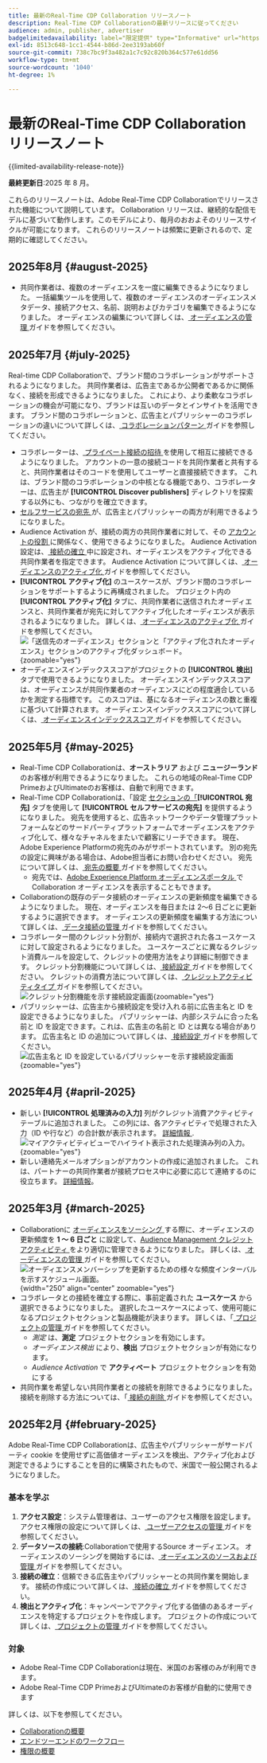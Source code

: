 ```yaml
---
title: 最新のReal-Time CDP Collaboration リリースノート
description: Real-Time CDP Collaborationの最新リリースに従ってください
audience: admin, publisher, advertiser
badgelimitedavailability: label="限定提供" type="Informative" url="https://helpx.adobe.com/legal/product-descriptions/real-time-customer-data-platform-collaboration.html newtab=true"
exl-id: 8513c648-1cc1-4544-b86d-2ee3193ab60f
source-git-commit: 738c7bc9f3a482a1c7c92c820b364c577e61dd56
workflow-type: tm+mt
source-wordcount: '1040'
ht-degree: 1%

---
```


# 最新のReal-Time CDP Collaboration リリースノート

{{limited-availability-release-note}}

**最終更新日**:2025 年 8 月。

これらのリリースノートは、Adobe Real-Time CDP Collaborationでリリースされた機能について説明しています。 Collaboration リリースは、継続的な配信モデルに基づいて動作します。このモデルにより、毎月のおおよそのリリースサイクルが可能になります。 これらのリリースノートは頻繁に更新されるので、定期的に確認してください。

## 2025年8月 {#august-2025}

* 共同作業者は、複数のオーディエンスを一度に編集できるようになりました。 一括編集ツールを使用して、複数のオーディエンスのオーディエンスメタデータ、接続アクセス、名前、説明およびカテゴリを編集できるようになりました。 オーディエンスの編集について詳しくは、[ オーディエンスの管理 ](../setup/onboard-audiences.md#edit-audiences) ガイドを参照してください。

## 2025年7月 {#july-2025}

Real-time CDP Collaborationで、ブランド間のコラボレーションがサポートされるようになりました。 共同作業者は、広告主であるか公開者であるかに関係なく、接続を形成できるようになりました。 これにより、より柔軟なコラボレーションの機会が可能になり、ブランドは互いのデータとインサイトを活用できます。 ブランド間のコラボレーションと、広告主とパブリッシャーのコラボレーションの違いについて詳しくは、[ コラボレーションパターン ](../overview/collaboration-patterns.md) ガイドを参照してください。

* コラボレーターは、[ プライベート接続の招待 ](../connect/establishing-connections.md#private-connection-invites) を使用して相互に接続できるようになりました。 アカウントの一意の接続コードを共同作業者と共有すると、共同作業者はそのコードを使用してユーザーと直接接続できます。 これは、ブランド間のコラボレーションの中核となる機能であり、コラボレーターは、広告主が **[!UICONTROL Discover publishers]** ディレクトリを探索する以外にも、つながりを確立できます。
* [ セルフサービスの宛先 ](../setup/manage-destinations.md) が、広告主とパブリッシャーの両方が利用できるようになりました。
* Audience Activation が、接続の両方の共同作業者に対して、その [ アカウントの役割 ](../overview/roles.md) に関係なく、使用できるようになりました。 Audience Activation 設定は、[ 接続の確立 ](../connect/establishing-connections.md#configure-connection-settings) 中に設定され、オーディエンスをアクティブ化できる共同作業者を指定できます。 Audience Activation について詳しくは、[ オーディエンスのアクティブ化 ](../collaborate/activate.md) ガイドを参照してください。
* **[!UICONTROL アクティブ化]** のユースケースが、ブランド間のコラボレーションをサポートするように再構成されました。 プロジェクト内の **[!UICONTROL アクティブ化]** タブに、共同作業者に送信されたオーディエンスと、共同作業者が宛先に対してアクティブ化したオーディエンスが表示されるようになりました。 詳しくは、[ オーディエンスのアクティブ化 ](../collaborate/activate.md) ガイドを参照してください。<br> ![ 「送信先のオーディエンス」セクションと「アクティブ化されたオーディエンス」セクションのアクティブ化ダッシュボード。](/help/assets/release-notes/2025/activate-dashboard.png){zoomable="yes"}
* オーディエンスインデックススコアがプロジェクトの **[!UICONTROL 検出]** タブで使用できるようになりました。 オーディエンスインデックススコアは、オーディエンスが共同作業者のオーディエンスにどの程度適合しているかを測定する指標です。 このスコアは、基になるオーディエンスの数と重複に基づいて計算されます。 オーディエンスインデックススコアについて詳しくは、[ オーディエンスインデックススコア ](../collaborate/discover.md#audience-index-score) ガイドを参照してください。

## 2025年5月 {#may-2025}

* Real-Time CDP Collaborationは、**オーストラリア** および **ニュージーランド** のお客様が利用できるようになりました。 これらの地域のReal-Time CDP PrimeおよびUltimateのお客様は、自動で利用できます。
* Real-Time CDP Collaborationは、「設定 [ セクションの「](../setup/manage-destinations.md)**[!UICONTROL 宛先]** タブを使用して **[!UICONTROL セルフサービスの宛先]** を提供するようになりました。 宛先を使用すると、広告ネットワークやデータ管理プラットフォームなどのサードパーティプラットフォームでオーディエンスをアクティブ化して、様々なチャネルをまたいで顧客にリーチできます。 現在、Adobe Experience Platformの宛先のみがサポートされています。 別の宛先の設定に興味がある場合は、Adobe担当者にお問い合わせください。 宛先について詳しくは、[ 宛先の概要 ](../destinations/overview.md) ガイドを参照してください。
   * 宛先では、[Adobe Experience Platform オーディエンスポータル ](https://experienceleague.adobe.com/en/docs/experience-platform/segmentation/ui/audience-portal.md#manage-audiences) でCollaboration オーディエンスを表示することもできます。
* Collaborationの既存のデータ接続のオーディエンスの更新頻度を編集できるようになりました。 現在、オーディエンスを毎日または 2～6 日ごとに更新するように選択できます。 オーディエンスの更新頻度を編集する方法について詳しくは、[ データ接続の管理 ](../setup/manage-data-connection.md#scheduling) ガイドを参照してください。
* コラボレーター間のクレジット分割が、接続内で選択された各ユースケースに対して設定されるようになりました。 ユースケースごとに異なるクレジット消費ルールを設定して、クレジットの使用方法をより詳細に制御できます。 クレジット分割機能について詳しくは、[ 接続設定 ](../connect/establishing-connections.md#connection-settings) ガイドを参照してください。 クレジットの消費方法について詳しくは、[ クレジットアクティビティタイプ ](../setup/my-activity.md#types-of-activities) ガイドを参照してください。<br> ![ クレジット分割機能を示す接続設定画面 ](/help/assets/release-notes/2025/credit-split.png){zoomable="yes"}
* パブリッシャーは、広告主から接続設定を受け入れる前に広告主名と ID を設定できるようになりました。 パブリッシャーは、内部システムに合った名前と ID を設定できます。これは、広告主の名前と ID とは異なる場合があります。 広告主名と ID の追加について詳しくは、[ 接続設定 ](../connect/establishing-connections.md#connection-settings.md) ガイドを参照してください。<br> ![ 広告主名と ID を設定しているパブリッシャーを示す接続設定画面 ](/help/assets/release-notes/2025/add-advertiser-names-modal.png){zoomable="yes"}

## 2025年4月 {#april-2025}

* 新しい **[!UICONTROL 処理済みの入力]** 列がクレジット消費アクティビティテーブルに追加されました。 この列には、各アクティビティで処理された入力（ID や行など）の合計数が表示されます。 [ 詳細情報 ](/help/guide/setup/my-activity.md#inputs-processed). <br> ![ マイアクティビティビューでハイライト表示された処理済み列の入力。](/help/assets/release-notes/2025/inputs-processed-column.png){zoomable="yes"}
* 新しい連絡先メールオプションがアカウントの作成に追加されました。 これは、パートナーの共同作業者が接続プロセス中に必要に応じて連絡するのに役立ちます。 [詳細情報](../setup/onboard-account.md)。

## 2025年3月 {#march-2025}

* Collaborationに [ オーディエンスをソーシング ](/help/guide/setup/onboard-audiences.md) する際に、オーディエンスの更新頻度を **1 ～ 6 日ごと** に設定して、[Audience Management クレジットアクティビティ ](/help/guide/setup/my-activity.md#types-of-activities) をより適切に管理できるようになりました。 詳しくは、[ オーディエンスの管理 ](https://experienceleague.adobe.com/en/docs/experience-platform/segmentation/ui/audience-portal.md#manage-audiences) ガイドを参照してください。<br> ![ オーディエンスメンバーシップを更新するための様々な頻度インターバルを示すスケジュール画面。](/help/assets/setup/add-manage-audiences/audience-scheduling-frequency.png " オーディエンスメンバーシップを更新するための様々な頻度インターバルを示すスケジュール画面。"){width="250" align="center" zoomable="yes"}
* コラボレータとの接続を確立する際に、事前定義された **ユースケース** から選択できるようになりました。 選択したユースケースによって、使用可能になるプロジェクトセクションと製品機能が決まります。 詳しくは、「[ プロジェクトの管理 ](/help/guide/collaborate/manage-projects.md#project-use-cases) ガイドを参照してください。
   * *測定* は、**測定** プロジェクトセクションを有効にします。
   * *オーディエンス検出* により、**検出** プロジェクトセクションが有効になります。
   * *Audience Activation* で **アクティベート** プロジェクトセクションを有効にする <br>
* 共同作業を希望しない共同作業者との接続を削除できるようになりました。 接続を削除する方法については、「[ 接続の削除 ](/help/guide/connect/establishing-connections.md#delete-connections) ガイドを参照してください。

## 2025年2月 {#february-2025}

Adobe Real-Time CDP Collaborationは、広告主やパブリッシャーがサードパーティ cookie を使用せずに高価値オーディエンスを検出、アクティブ化および測定できるようにすることを目的に構築されたもので、米国で一般公開されるようになりました。

### 基本を学ぶ

1. **アクセス設定**：システム管理者は、ユーザーのアクセス権限を設定します。 アクセス権限の設定について詳しくは、[ ユーザーアクセスの管理 ](/help/guide/permissions/manage-user-access.md#RTCDP-collaboration-access) ガイドを参照してください。
2. **データソースの接続**:Collaborationで使用するSource オーディエンス。 オーディエンスのソーシングを開始するには、[ オーディエンスのソースおよび管理 ](/help/guide/setup/onboard-audiences.md) ガイドを参照してください。
3. **接続の確立**：信頼できる広告主やパブリッシャーとの共同作業を開始します。 接続の作成について詳しくは、[ 接続の確立 ](/help/guide/connect/establishing-connections.md) ガイドを参照してください。
4. **検出とアクティブ化**：キャンペーンでアクティブ化する価値のあるオーディエンスを特定するプロジェクトを作成します。 プロジェクトの作成について詳しくは、[ プロジェクトの管理 ](/help/guide/collaborate/manage-projects.md) ガイドを参照してください。

### 対象

* Adobe Real-Time CDP Collaborationは現在、米国のお客様のみが利用できます。
* Adobe Real-Time CDP PrimeおよびUltimateのお客様が自動的に使用できます

詳しくは、以下を参照してください。

* [Collaborationの概要](/help/guide/home.md)
* [エンドツーエンドのワークフロー](/help/guide/overview/end-to-end-workflow.md)
* [権限の概要](/help/guide/permissions/overview.md)

